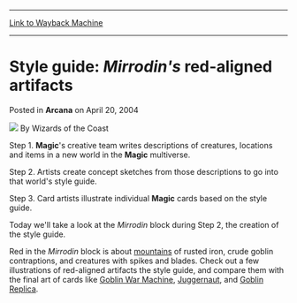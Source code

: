
---
[Link to Wayback Machine](https://web.archive.org/web/20210429033004/https://magic.wizards.com/en/articles/archive/arcana/style-guide-mirrodins-red-aligned-artifacts-2004-04-20)

[_metadata_:author]:- "Wizards of the Coast"
[_metadata_:description]:- "Step 1. Magic's creative team writes descriptions of creatures, locations and items in a new world in the Magic multiverse.Step 2. Artists create concept sketches from those descriptions to go into that world's style guide.Step 3. Card artists illustrate individual Magic cards based on the style guide.Today we'll take a look at the Mirrodin block during Step 2, the creation of"
[_metadata_:generator]:- "Drupal 7 (http://drupal.org)"
[_metadata_:node]:- "606721"
[_metadata_:publish_date]:- "2004-04-20"
[_metadata_:source]:- "div-main-content"
[_metadata_:title]:- "Style guide: Mirrodin's red-aligned artifacts"
[_metadata_:wayback_capture_timestamp]:- "2021-04-29 03:30:04"
[_metadata_:wayback_raw_url]:- "https://web.archive.org/web/20210429033004id_/https://magic.wizards.com/en/articles/archive/arcana/style-guide-mirrodins-red-aligned-artifacts-2004-04-20"
[_metadata_:wayback_url]:- "https://magic.wizards.com/en/articles/archive/arcana/style-guide-mirrodins-red-aligned-artifacts-2004-04-20"
---


Style guide: *Mirrodin's* red-aligned artifacts
===============================================



 Posted in **Arcana**
 on April 20, 2004 






![](https://media.magic.wizards.com/styles/auth_small/public/images/person/wizards_author.jpg)
By Wizards of the Coast











Step 1. **Magic**'s creative team writes descriptions of creatures, locations and items in a new world in the **Magic** multiverse.

Step 2. Artists create concept sketches from those descriptions to go into that world's style guide.

Step 3. Card artists illustrate individual **Magic** cards based on the style guide.

Today we'll take a look at the *Mirrodin* block during Step 2, the creation of the style guide.

Red in the *Mirrodin* block is about [mountains](/en/articles/archive/mirrodin-environments-red-2003-10-30) of rusted iron, crude goblin contraptions, and creatures with spikes and blades. Check out a few illustrations of red-aligned artifacts the style guide, and compare them with the final art of cards like [Goblin War Machine](http://gatherer.wizards.com/Pages/Card/Details.aspx?name=Goblin+War+Machine), [Juggernaut](http://gatherer.wizards.com/Pages/Card/Details.aspx?name=Juggernaut), and [Goblin Replica](http://gatherer.wizards.com/Pages/Card/Details.aspx?name=Goblin+Replica).










